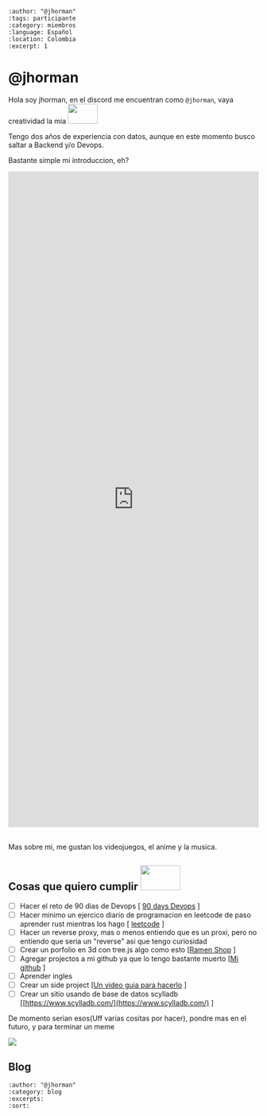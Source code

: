 
```{post} 2023-07-23
:author: "@jhorman"
:tags: participante
:category: miembros
:language: Español
:location: Colombia
:excerpt: 1
```

# @jhorman 

Hola soy jhorman, en el discord me encuentran como `@jhorman`, vaya creatividad la mia <img  width="60" height="40" src="https://thumbs.gfycat.com/ScratchyImprobableBluefish-size_restricted.gif"/>

Tengo dos años de experiencia con datos, aunque en este momento busco saltar a Backend y/o Devops.

Bastante simple mi introduccion, eh?


<!---
Espero si cargue el iframe, ya que se ve bien bonita la nia
-->
<div class="sketchfab-embed-wrapper" style="width: 100%; height: 33vh;">
  <iframe title="Nia, Gurren Lagann" frameborder="0" allowfullscreen mozallowfullscreen="true" webkitallowfullscreen="true" allow="autoplay; fullscreen; xr-spatial-tracking" xr-spatial-tracking execution-while-out-of-viewport execution-while-not-rendered web-share style="width: 100%; height: 100%;" src="https://sketchfab.com/models/45c77040db0440ebb6ecd068733e9011/embed?autostart=1&ui_theme=dark&dnt=1" sandbox="allow-scripts allow-same-origin"></iframe>
</div>

<br/>

Mas sobre mi, me gustan los videojuegos, el anime y la musica.

## Cosas que quiero cumplir <img  width="80" height="50" src="https://thumbs.gfycat.com/EasygoingInsistentIndianrhinoceros-size_restricted.gif"/>

- [ ] Hacer el reto de 90 dias de Devops [ [90 days Devops](https://github.com/MichaelCade/90DaysOfDevOps) ]
- [ ] Hacer minimo un ejercico diario de programacion en leetcode  de paso aprender rust mientras los hago [ [leetcode](https://leetcode.com/) ]
- [ ] Hacer un reverse proxy, mas o menos entiendo que es un proxi, pero no entiendo que seria un "reverse" asi que tengo curiosidad
- [ ] Crear un porfolio en 3d con tree.js algo como esto [[Ramen Shop](https://jesse-zhou.com//) ]
- [ ] Agregar projectos a mi github ya que lo tengo bastante muerto [[Mi github](https://github.com/jhorman1999) ]
- [ ] Aprender ingles
- [ ] Crear un side project [[Un video guia para hacerlo](https://www.youtube.com/watch?v=s93tvHP1JOM&ab_channel=Serudda) ] 
- [ ] Crear un sitio usando de base de datos scylladb [[https://www.scylladb.com/](https://www.scylladb.com/) ]

De momento serian esos(Uff varias cositas por hacer), pondre mas en el futuro, y para terminar un meme

<img   src="https://s11.gifyu.com/images/Sc2N8.gif"/>






## Blog

```{postlist}
:author: "@jhorman"
:category: blog
:excerpts:
:sort:
```

